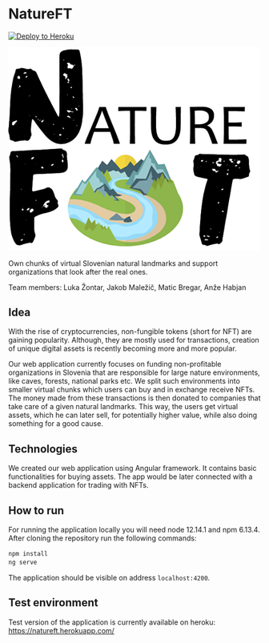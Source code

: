 # NatureFT 
[![Deploy to Heroku](https://github.com/Minusoida/natureft-frontend/actions/workflows/angular.yml/badge.svg)](https://github.com/Minusoida/natureft-frontend/actions/workflows/angular.yml)

![logo](src/assets/images/logo.png)


Own chunks of virtual Slovenian natural landmarks and support organizations that look after the real ones.

Team members: Luka Žontar, Jakob Maležič, Matic Bregar, Anže Habjan

## Idea

With the rise of cryptocurrencies, non-fungible tokens (short for NFT) are gaining popularity. Although, they are mostly used for transactions,
creation of unique digital assets is recently becoming more and more popular. 

Our web application currently focuses on funding  non-profitable organizations in Slovenia that are responsible for large nature environments, like caves, forests,
national parks etc. We split such environments into smaller virtual chunks which users can buy and in exchange receive NFTs. The money made from these 
transactions is then donated to companies that take care of a given natural landmarks. This way, the users get virtual assets, which he can
later sell, for potentially higher value, while also doing something for a good cause.

## Technologies

We created our web application using Angular framework. It contains basic functionalities for buying assets. The app would be later
connected with a backend application for trading with NFTs.

## How to run

For running the application locally you will need node 12.14.1 and npm 
6.13.4. After cloning the repository run the following commands:
```bash
npm install
ng serve
```
The application should be visible on address `localhost:4200`.

## Test environment

Test version of the application is currently available on heroku:
https://natureft.herokuapp.com/
